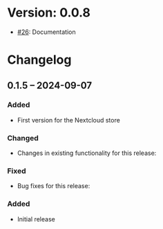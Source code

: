 # Version: 0.0.8

* [#26](https://github.com/ConductionNL/docudesk/pull/26): Documentation


# Changelog

## 0.1.5 – 2024-09-07
### Added
- First version for the Nextcloud store

### Changed
- Changes in existing functionality for this release:

### Fixed
- Bug fixes for this release:

### Added
- Initial release

